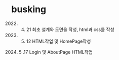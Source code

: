 # busking

2022. 4.  21
          최초 설계와 도면을 작성, html과 css를 작성

2023. 5. 12
         HTML작업 및 HomePage작성

2024. 5 .17
      Login 및 AboutPage HTML작업
